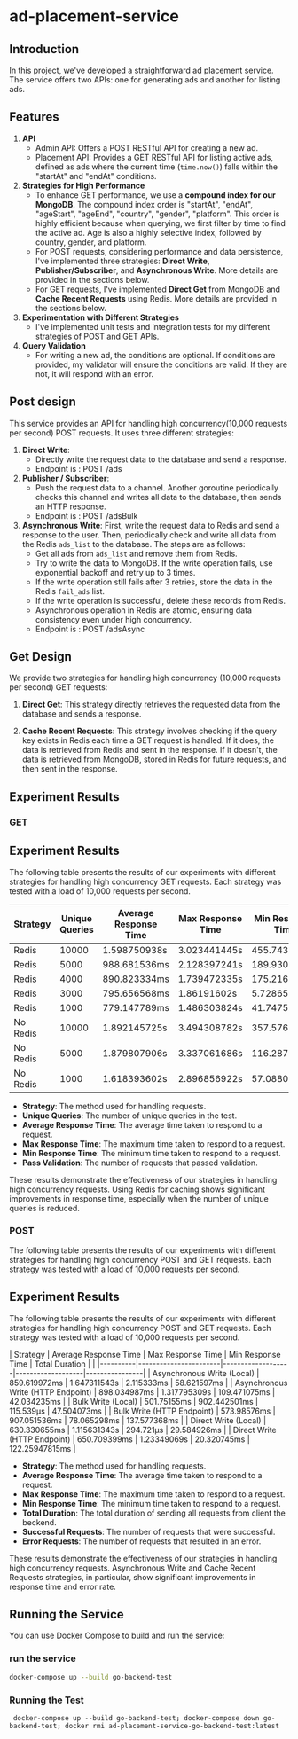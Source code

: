 # ad-placement-service


## Introduction
In this project, we've developed a straightforward ad placement service. The service offers two APIs: one for generating ads and another for listing ads.

## Features
1. **API**
   - Admin API: Offers a POST RESTful API for creating a new ad.
   - Placement API: Provides a GET RESTful API for listing active ads, defined as ads where the current time (`time.now()`) falls within the "startAt" and "endAt" conditions.
2. **Strategies for High Performance**
   - To enhance GET performance, we use a **compound index for our MongoDB**. The compound index order is "startAt", "endAt", "ageStart", "ageEnd", "country", "gender", "platform". This order is highly efficient because when querying, we first filter by time to find the active ad. Age is also a highly selective index, followed by country, gender, and platform.
   - For POST requests, considering performance and data persistence, I've implemented three strategies: **Direct Write**, **Publisher/Subscriber**, and **Asynchronous Write**. More details are provided in the sections below.
   - For GET requests, I've implemented **Direct Get** from MongoDB and **Cache Recent Requests** using Redis. More details are provided in the sections below.
3. **Experimentation with Different Strategies**
   - I've implemented unit tests and integration tests for my different strategies of POST and GET APIs.
4. **Query Validation**
   - For writing a new ad, the conditions are optional. If conditions are provided, my validator will ensure the conditions are valid. If they are not, it will respond with an error.



## Post design

This service provides an API for handling high concurrency(10,000 requests per second) POST requests. It uses three different strategies:

1. **Direct Write**: 
   - Directly write the request data to the database and send a response.
   - Endpoint is : POST /ads
3. **Publisher / Subscriber**: 
   - Push the request data to a channel. Another goroutine periodically checks this channel and writes all data to the database, then sends an HTTP response.
   - Endpoint is : POST /adsBulk
4. **Asynchronous Write**: First, write the request data to Redis and send a response to the user. Then, periodically check and write all data from the Redis `ads_list` to the database. The steps are as follows:
   - Get all ads from `ads_list` and remove them from Redis.
   - Try to write the data to MongoDB. If the write operation fails, use exponential backoff and retry up to 3 times.
   - If the write operation still fails after 3 retries, store the data in the Redis `fail_ads` list.
   - If the write operation is successful, delete these records from Redis.
   - Asynchronous operation in Redis are atomic, ensuring data consistency even under high concurrency.
   - Endpoint is : POST /adsAsync



## Get Design
We provide two strategies for handling high concurrency (10,000 requests per second) GET requests:

1. **Direct Get**: This strategy directly retrieves the requested data from the database and sends a response.

2. **Cache Recent Requests**: This strategy involves checking if the query key exists in Redis each time a GET request is handled. If it does, the data is retrieved from Redis and sent in the response. If it doesn't, the data is retrieved from MongoDB, stored in Redis for future requests, and then sent in the response.


## Experiment Results

### GET ###
## Experiment Results

The following table presents the results of our experiments with different strategies for handling high concurrency GET requests. Each strategy was tested with a load of 10,000 requests per second.

| Strategy | Unique Queries | Average Response Time | Max Response Time | Min Response Time | Pass Validation |
|----------|----------------|-----------------------|-------------------|-------------------|-----------------|
| Redis | 10000 | 1.598750938s | 3.023441445s | 455.743878ms | 4516 |
| Redis | 5000 | 988.681536ms | 2.128397241s | 189.930277ms | 4548 |
| Redis | 4000 | 890.823334ms | 1.739472335s | 175.216723ms | 4504 |
| Redis | 3000 | 795.656568ms | 1.86191602s | 5.72865ms | 2090 |
| Redis | 1000 | 779.147789ms | 1.486303824s | 41.747529ms | 1760 |
| No Redis | 10000 | 1.892145725s | 3.494308782s | 357.576197ms | 4516 |
| No Redis | 5000 | 1.879807906s | 3.337061686s | 116.287444ms | 4548 |
| No Redis | 1000 | 1.618393602s | 2.896856922s | 57.08801ms | 1760 |

- **Strategy**: The method used for handling requests.
- **Unique Queries**: The number of unique queries in the test.
- **Average Response Time**: The average time taken to respond to a request.
- **Max Response Time**: The maximum time taken to respond to a request.
- **Min Response Time**: The minimum time taken to respond to a request.
- **Pass Validation**: The number of requests that passed validation.

These results demonstrate the effectiveness of our strategies in handling high concurrency requests. Using Redis for caching shows significant improvements in response time, especially when the number of unique queries is reduced.


### POST ###
The following table presents the results of our experiments with different strategies for handling high concurrency POST and GET requests. Each strategy was tested with a load of 10,000 requests per second.

## Experiment Results

The following table presents the results of our experiments with different strategies for handling high concurrency POST and GET requests. Each strategy was tested with a load of 10,000 requests per second.

| Strategy | Average Response Time | Max Response Time | Min Response Time | Total Duration | |
|----------|-----------------------|-------------------|-------------------|----------------|
| Asynchronous Write (Local) | 859.619972ms | 1.647311543s | 2.115333ms | 58.621597ms   |
| Asynchronous Write (HTTP Endpoint) | 898.034987ms | 1.317795309s | 109.471075ms | 42.034235ms   |
| Bulk Write (Local) | 501.75155ms | 902.442501ms | 115.539µs | 47.504073ms   |
| Bulk Write (HTTP Endpoint) | 573.98576ms | 907.051536ms | 78.065298ms |  137.577368ms |
| Direct Write (Local) | 630.330655ms | 1.115631343s | 294.721µs |  29.584926ms |
| Direct Write (HTTP Endpoint) | 650.709399ms | 1.23349069s | 20.320745ms | 122.25947815ms  |



- **Strategy**: The method used for handling requests.
- **Average Response Time**: The average time taken to respond to a request.
- **Max Response Time**: The maximum time taken to respond to a request.
- **Min Response Time**: The minimum time taken to respond to a request.
- **Total Duration**: The total duration of sending all requests from client the beckend.
- **Successful Requests**: The number of requests that were successful.
- **Error Requests**: The number of requests that resulted in an error.

These results demonstrate the effectiveness of our strategies in handling high concurrency requests. Asynchronous Write and Cache Recent Requests strategies, in particular, show significant improvements in response time and error rate.



## Running the Service

You can use Docker Compose to build and run the service:
### run the service
```bash
docker-compose up --build go-backend-test
```
### Running the Test
```
 docker-compose up --build go-backend-test; docker-compose down go-backend-test; docker rmi ad-placement-service-go-backend-test:latest
 ```